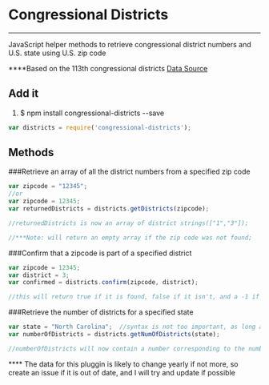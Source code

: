 # Congressional Districts
-------------------------
JavaScript helper methods to retrieve congressional district numbers and U.S. state using U.S. zip code

****Based on the 113th congressional districts
<a href="https://www.census.gov/geo/maps-data/data/cd_state.html" target="blank">Data Source</a>

## Add it

 1. $ npm install congressional-districts --save
 ```javascript
 var districts = require('congressional-districts');
```

## Methods

###Retrieve an array of all the district numbers from a specified zip code
```javascript
var zipcode = "12345";
//or
var zipcode = 12345;
var returnedDistricts = districts.getDistricts(zipcode);

//returnedDistricts is now an array of district strings(["1","3"]);

//***Note: will return an empty array if the zip code was not found;
```


###Confirm that a zipcode is part of a specified district
```javascript
var zipcode = 12345;
var district = 3;
var confirmed = districts.confirm(zipcode, district);

//this will return true if it is found, false if it isn't, and a -1 if the zip code was not found
```


###Retrieve the number of districts for a specified state
```javascript
var state = "North Carolina";  //syntax is not too important, as long as there is either a " " or "_" between words
var numberOfDistricts = districts.getNumOfDistricts(state);

//numberOfDistricts will now contain a number corresponding to the number of districts for the state inputted
```

**** The data for this pluggin is likely to change yearly if not more, so create an issue if it is out of date, and I will try and update if possible

